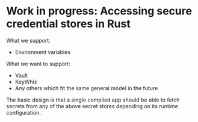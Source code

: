# Work in progress: Accessing secure credential stores in Rust

What we support:

- Environment variables

What we want to support:

- Vault
- KeyWhiz
- Any others which fit the same general model in the future

The basic design is that a single compiled app should be able to fetch
secrets from any of the above secret stores depending on its runtime
configuration.
